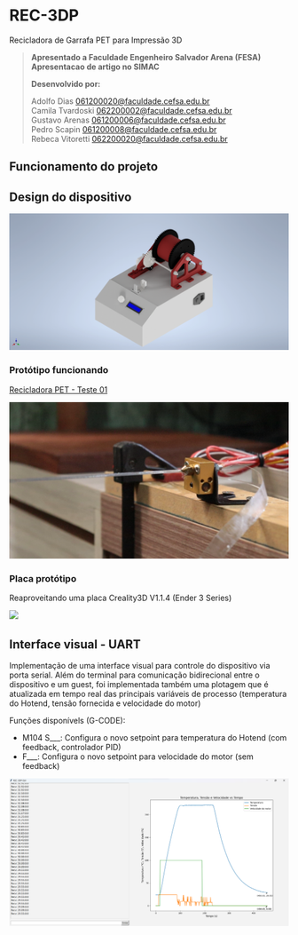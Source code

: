 # REC-3DP  
Recicladora de Garrafa PET para Impressão 3D  
  
> **Apresentado a Faculdade Engenheiro Salvador Arena (FESA)**  
> **Apresentacao de artigo no SIMAC**
>
> **Desenvolvido por:**
>
> Adolfo Dias <061200020@faculdade.cefsa.edu.br>  
> Camila Tvardoski <062200002@faculdade.cefsa.edu.br>  
> Gustavo Arenas <061200006@faculdade.cefsa.edu.br>  
> Pedro Scapin <061200008@faculdade.cefsa.edu.br>  
> Rebeca Vitoretti <062200020@faculdade.cefsa.edu.br>  

## Funcionamento do projeto

## Design do dispositivo
![](IMG/Render2.png)

### Protótipo funcionando
[Recicladora PET - Teste 01](https://youtu.be/Kp44HoyRCVU)

![](IMG/PROTOTIPO-FUNCIONANDO.png)

### Placa protótipo
Reaproveitando uma placa Creality3D V1.1.4 (Ender 3 Series)

![](IMG/P_20230319_201323.jpg)

## Interface visual - UART

Implementação de uma interface visual para controle do dispositivo via porta serial. Além do terminal para comunicação bidirecional entre o dispositivo e um guest, foi implementada também uma plotagem que é atualizada em tempo real das principais variáveis de processo (temperatura do Hotend, tensão fornecida e velocidade do motor)

Funções disponívels (G-CODE):
* M104 S___: Configura o novo setpoint para temperatura do Hotend (com feedback, controlador PID)
* F___: Configura o novo setpoint para velocidade do motor (sem feedback)

![](IMG/REC-3DP-GUI.png)
